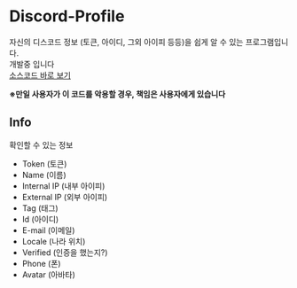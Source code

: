 # Discord-Profile
자신의 디스코드 정보 (토큰, 아이디, 그외 아이피 등등)을 쉽게 알 수 있는 프로그램입니다. <br>
개발중 입니다 <br>
<a href="https://github.com/1-EXON/Discord-Profile/tree/master/Discord%20Profile/Discord%20Profile" target="_blank">소스코드 바로 보기
</a>

<b>※만일 사용자가 이 코드를 악용할 경우, 책임은 사용자에게 있습니다</b>

## Info
확인할 수 있는 정보
- Token (토큰)
- Name (이름)
- Internal IP (내부 아이피)
- External IP (외부 아이피)
- Tag (태그)
- Id (아이디)
- E-mail (이메일)
- Locale (나라 위치)
- Verified (인증을 했는지?)
- Phone (폰)
- Avatar (아바타)
